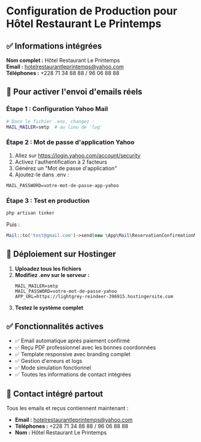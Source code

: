 # Configuration de Production pour Hôtel Restaurant Le Printemps

## ✅ Informations intégrées

**Nom complet :** Hôtel Restaurant Le Printemps  
**Email :** hotelrestaurantleprintemps@yahoo.com  
**Téléphones :** +228 71 34 88 88 / 96 06 88 88

## 📧 Pour activer l'envoi d'emails réels

### Étape 1 : Configuration Yahoo Mail
```bash
# Dans le fichier .env, changez :
MAIL_MAILER=smtp  # au lieu de 'log'
```

### Étape 2 : Mot de passe d'application Yahoo
1. Allez sur https://login.yahoo.com/account/security
2. Activez l'authentification à 2 facteurs
3. Générez un "Mot de passe d'application"
4. Ajoutez-le dans .env :
```env
MAIL_PASSWORD=votre-mot-de-passe-app-yahoo
```

### Étape 3 : Test en production
```bash
php artisan tinker
```
Puis :
```php
Mail::to('test@gmail.com')->send(new \App\Mail\ReservationConfirmationMail(\App\Models\Reservation::latest()->first()));
```

## 🚀 Déploiement sur Hostinger

1. **Uploadez tous les fichiers**
2. **Modifiez .env sur le serveur :**
   ```env
   MAIL_MAILER=smtp
   MAIL_PASSWORD=votre-mot-de-passe-yahoo
   APP_URL=https://lightgrey-reindeer-396915.hostingersite.com
   ```
3. **Testez le système complet**

## ✅ Fonctionnalités actives

- ✅ Email automatique après paiement confirmé
- ✅ Reçu PDF professionnel avec les bonnes coordonnées
- ✅ Template responsive avec branding complet
- ✅ Gestion d'erreurs et logs
- ✅ Mode simulation fonctionnel
- ✅ Toutes les informations de contact intégrées

## 📱 Contact intégré partout

Tous les emails et reçus contiennent maintenant :
- **Email :** hotelrestaurantleprintemps@yahoo.com
- **Téléphones :** +228 71 34 88 88 / 96 06 88 88
- **Nom :** Hôtel Restaurant Le Printemps
